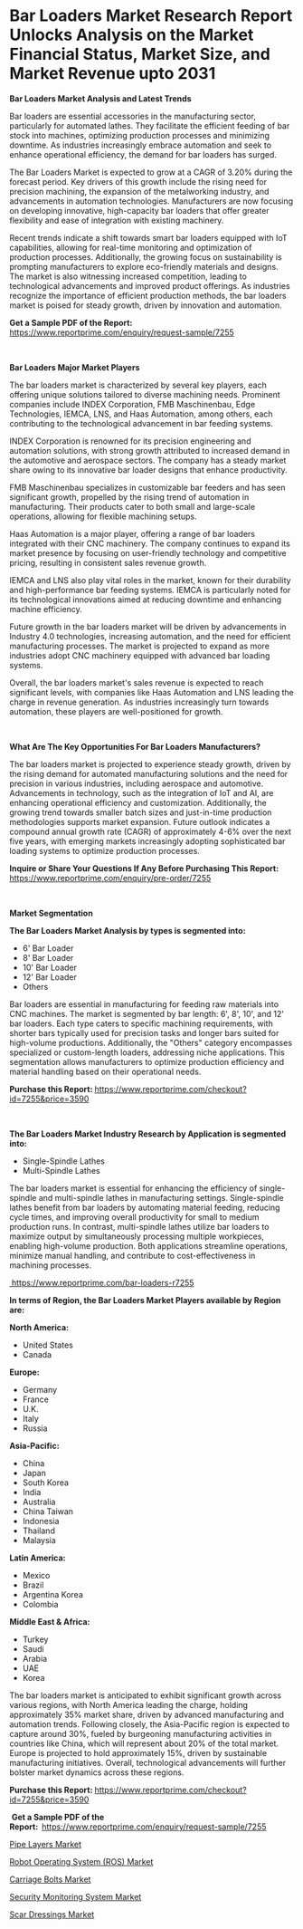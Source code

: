 <p><h1>Bar Loaders Market Research Report Unlocks Analysis on the Market Financial Status, Market Size, and Market Revenue upto 2031</h1></p><p><strong>Bar Loaders Market Analysis and Latest Trends</strong></p>
<p><p>Bar loaders are essential accessories in the manufacturing sector, particularly for automated lathes. They facilitate the efficient feeding of bar stock into machines, optimizing production processes and minimizing downtime. As industries increasingly embrace automation and seek to enhance operational efficiency, the demand for bar loaders has surged.</p><p>The Bar Loaders Market is expected to grow at a CAGR of 3.20% during the forecast period. Key drivers of this growth include the rising need for precision machining, the expansion of the metalworking industry, and advancements in automation technologies. Manufacturers are now focusing on developing innovative, high-capacity bar loaders that offer greater flexibility and ease of integration with existing machinery.</p><p>Recent trends indicate a shift towards smart bar loaders equipped with IoT capabilities, allowing for real-time monitoring and optimization of production processes. Additionally, the growing focus on sustainability is prompting manufacturers to explore eco-friendly materials and designs. The market is also witnessing increased competition, leading to technological advancements and improved product offerings. As industries recognize the importance of efficient production methods, the bar loaders market is poised for steady growth, driven by innovation and automation.</p></p>
<p><strong>Get a Sample PDF of the Report:&nbsp;</strong> <a href="https://www.reportprime.com/enquiry/request-sample/7255">https://www.reportprime.com/enquiry/request-sample/7255</a></p>
<p>&nbsp;</p>
<p><strong>Bar Loaders Major Market Players</strong></p>
<p><p>The bar loaders market is characterized by several key players, each offering unique solutions tailored to diverse machining needs. Prominent companies include INDEX Corporation, FMB Maschinenbau, Edge Technologies, IEMCA, LNS, and Haas Automation, among others, each contributing to the technological advancement in bar feeding systems.</p><p>INDEX Corporation is renowned for its precision engineering and automation solutions, with strong growth attributed to increased demand in the automotive and aerospace sectors. The company has a steady market share owing to its innovative bar loader designs that enhance productivity.</p><p>FMB Maschinenbau specializes in customizable bar feeders and has seen significant growth, propelled by the rising trend of automation in manufacturing. Their products cater to both small and large-scale operations, allowing for flexible machining setups.</p><p>Haas Automation is a major player, offering a range of bar loaders integrated with their CNC machinery. The company continues to expand its market presence by focusing on user-friendly technology and competitive pricing, resulting in consistent sales revenue growth.</p><p>IEMCA and LNS also play vital roles in the market, known for their durability and high-performance bar feeding systems. IEMCA is particularly noted for its technological innovations aimed at reducing downtime and enhancing machine efficiency.</p><p>Future growth in the bar loaders market will be driven by advancements in Industry 4.0 technologies, increasing automation, and the need for efficient manufacturing processes. The market is projected to expand as more industries adopt CNC machinery equipped with advanced bar loading systems.</p><p>Overall, the bar loaders market's sales revenue is expected to reach significant levels, with companies like Haas Automation and LNS leading the charge in revenue generation. As industries increasingly turn towards automation, these players are well-positioned for growth.</p></p>
<p>&nbsp;</p>
<p><strong>What Are The Key Opportunities For Bar Loaders Manufacturers?</strong></p>
<p><p>The bar loaders market is projected to experience steady growth, driven by the rising demand for automated manufacturing solutions and the need for precision in various industries, including aerospace and automotive. Advancements in technology, such as the integration of IoT and AI, are enhancing operational efficiency and customization. Additionally, the growing trend towards smaller batch sizes and just-in-time production methodologies supports market expansion. Future outlook indicates a compound annual growth rate (CAGR) of approximately 4-6% over the next five years, with emerging markets increasingly adopting sophisticated bar loading systems to optimize production processes.</p></p>
<p><strong>Inquire or Share Your Questions If Any Before Purchasing This Report:</strong> <a href="https://www.reportprime.com/enquiry/pre-order/7255">https://www.reportprime.com/enquiry/pre-order/7255</a></p>
<p>&nbsp;</p>
<p><strong>Market Segmentation</strong></p>
<p><strong>The Bar Loaders Market Analysis by types is segmented into:</strong></p>
<p><ul><li>6' Bar Loader</li><li>8' Bar Loader</li><li>10' Bar Loader</li><li>12' Bar Loader</li><li>Others</li></ul></p>
<p><p>Bar loaders are essential in manufacturing for feeding raw materials into CNC machines. The market is segmented by bar length: 6', 8', 10', and 12' bar loaders. Each type caters to specific machining requirements, with shorter bars typically used for precision tasks and longer bars suited for high-volume productions. Additionally, the "Others" category encompasses specialized or custom-length loaders, addressing niche applications. This segmentation allows manufacturers to optimize production efficiency and material handling based on their operational needs.</p></p>
<p><strong>Purchase this Report:&nbsp;</strong><a href="https://www.reportprime.com/checkout?id=7255&price=3590">https://www.reportprime.com/checkout?id=7255&price=3590</a></p>
<p>&nbsp;</p>
<p><strong>The Bar Loaders Market Industry Research by Application is segmented into:</strong></p>
<p><ul><li>Single-Spindle Lathes</li><li>Multi-Spindle Lathes</li></ul></p>
<p><p>The bar loaders market is essential for enhancing the efficiency of single-spindle and multi-spindle lathes in manufacturing settings. Single-spindle lathes benefit from bar loaders by automating material feeding, reducing cycle times, and improving overall productivity for small to medium production runs. In contrast, multi-spindle lathes utilize bar loaders to maximize output by simultaneously processing multiple workpieces, enabling high-volume production. Both applications streamline operations, minimize manual handling, and contribute to cost-effectiveness in machining processes.</p></p>
<p><a href="https://www.reportprime.com/bar-loaders-r7255">&nbsp;https://www.reportprime.com/bar-loaders-r7255</a></p>
<p><strong>In terms of Region, the Bar Loaders Market Players available by Region are:</strong></p>
<p>
    <p> <strong> North America: </strong>
        <ul>
            <li>United States</li>
            <li>Canada</li>
        </ul>
        </p> 
    <p> <strong> Europe: </strong>
        <ul>
            <li>Germany</li>
            <li>France</li>
            <li>U.K.</li>
            <li>Italy</li>
            <li>Russia</li>
        </ul>
        </p> 
    <p> <strong> Asia-Pacific: </strong>
        <ul>
            <li>China</li>
            <li>Japan</li>
            <li>South Korea</li>
            <li>India</li>
            <li>Australia</li>
            <li>China Taiwan</li>
            <li>Indonesia</li>
            <li>Thailand</li>
            <li>Malaysia</li>
        </ul>
        </p> 
    <p> <strong> Latin America: </strong>
        <ul>
            <li>Mexico</li>
            <li>Brazil</li>
            <li>Argentina Korea</li>
            <li>Colombia</li>
        </ul>
        </p> 
    <p> <strong> Middle East & Africa: </strong>
        <ul>
            <li>Turkey</li>
            <li>Saudi</li>
            <li>Arabia</li>
            <li>UAE</li>
            <li>Korea</li>
        </ul>
    </p>
    </p>
<p><p>The bar loaders market is anticipated to exhibit significant growth across various regions, with North America leading the charge, holding approximately 35% market share, driven by advanced manufacturing and automation trends. Following closely, the Asia-Pacific region is expected to capture around 30%, fueled by burgeoning manufacturing activities in countries like China, which will represent about 20% of the total market. Europe is projected to hold approximately 15%, driven by sustainable manufacturing initiatives. Overall, technological advancements will further bolster market dynamics across these regions.</p></p>
<p><strong>Purchase this Report: </strong><a href="https://www.reportprime.com/checkout?id=7255&price=3590">https://www.reportprime.com/checkout?id=7255&price=3590</a></p>
<p>&nbsp;<strong>Get a Sample PDF of the Report:&nbsp;&nbsp;</strong><a href="https://www.reportprime.com/enquiry/request-sample/7255">https://www.reportprime.com/enquiry/request-sample/7255</a></p>
<p><strong></strong></p>
<p><p><a href="https://medium.com/@nyahmertz1973/pipe-layers-market-size-share-trends-analysis-report-by-end-use-stormwater-sewerage-water-aaeacd704099">Pipe Layers Market</a></p><p><a href="https://github.com/CarolynWatkins697/Market-Research-Report-List-1/blob/main/robot-operating-system-ros-market.md">Robot Operating System (ROS) Market</a></p><p><a href="https://issuu.com/reportprime-2/docs/carriage-bolts-market-size-2030.ppt_a6be4447f5d84c">Carriage Bolts Market</a></p><p><a href="https://www.linkedin.com/pulse/security-monitoring-system-market-forecasts-trends-impact-analysis-g3fyf?trackingId=rGH7OOwTSCiq6Q8lzSOD9A%3D%3D">Security Monitoring System Market</a></p><p><a href="https://www.linkedin.com/pulse/global-scar-dressings-industry-analysis-report-market-size-e0ffc?trackingId=s3BB67PGR2e1euhCq47kDA%3D%3D">Scar Dressings Market</a></p></p>
